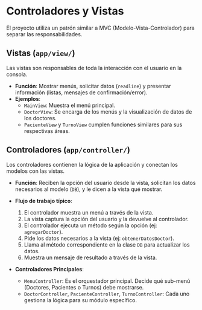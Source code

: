 # Controladores y Vistas

El proyecto utiliza un patrón similar a MVC (Modelo-Vista-Controlador) para separar las responsabilidades.

## Vistas (`app/view/`)

Las vistas son responsables de toda la interacción con el usuario en la consola.

- **Función**: Mostrar menús, solicitar datos (`readline`) y presentar información (listas, mensajes de confirmación/error).
- **Ejemplos**:
    - `MainView`: Muestra el menú principal.
    - `DoctorView`: Se encarga de los menús y la visualización de datos de los doctores.
    - `PacienteView` y `TurnoView` cumplen funciones similares para sus respectivas áreas.

## Controladores (`app/controller/`)

Los controladores contienen la lógica de la aplicación y conectan los modelos con las vistas.

- **Función**: Reciben la opción del usuario desde la vista, solicitan los datos necesarios al modelo (`DB`), y le dicen a la vista qué mostrar.
- **Flujo de trabajo típico**:
    1. El controlador muestra un menú a través de la vista.
    2. La vista captura la opción del usuario y la devuelve al controlador.
    3. El controlador ejecuta un método según la opción (ej: `agregarDoctor`).
    4. Pide los datos necesarios a la vista (ej: `obtenerDatosDoctor`).
    5. Llama al método correspondiente en la clase `DB` para actualizar los datos.
    6. Muestra un mensaje de resultado a través de la vista.

- **Controladores Principales**:
    - `MenuController`: Es el orquestador principal. Decide qué sub-menú (Doctores, Pacientes o Turnos) debe mostrarse.
    - `DoctorController`, `PacienteController`, `TurnoController`: Cada uno gestiona la lógica para su módulo específico.
